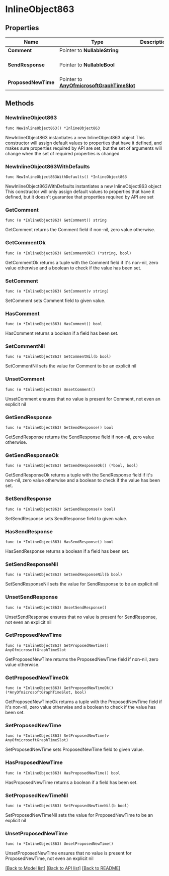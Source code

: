 # InlineObject863

## Properties

Name | Type | Description | Notes
------------ | ------------- | ------------- | -------------
**Comment** | Pointer to **NullableString** |  | [optional] 
**SendResponse** | Pointer to **NullableBool** |  | [optional] [default to false]
**ProposedNewTime** | Pointer to [**AnyOfmicrosoftGraphTimeSlot**](anyOf&lt;microsoft.graph.timeSlot&gt;.md) |  | [optional] 

## Methods

### NewInlineObject863

`func NewInlineObject863() *InlineObject863`

NewInlineObject863 instantiates a new InlineObject863 object
This constructor will assign default values to properties that have it defined,
and makes sure properties required by API are set, but the set of arguments
will change when the set of required properties is changed

### NewInlineObject863WithDefaults

`func NewInlineObject863WithDefaults() *InlineObject863`

NewInlineObject863WithDefaults instantiates a new InlineObject863 object
This constructor will only assign default values to properties that have it defined,
but it doesn't guarantee that properties required by API are set

### GetComment

`func (o *InlineObject863) GetComment() string`

GetComment returns the Comment field if non-nil, zero value otherwise.

### GetCommentOk

`func (o *InlineObject863) GetCommentOk() (*string, bool)`

GetCommentOk returns a tuple with the Comment field if it's non-nil, zero value otherwise
and a boolean to check if the value has been set.

### SetComment

`func (o *InlineObject863) SetComment(v string)`

SetComment sets Comment field to given value.

### HasComment

`func (o *InlineObject863) HasComment() bool`

HasComment returns a boolean if a field has been set.

### SetCommentNil

`func (o *InlineObject863) SetCommentNil(b bool)`

 SetCommentNil sets the value for Comment to be an explicit nil

### UnsetComment
`func (o *InlineObject863) UnsetComment()`

UnsetComment ensures that no value is present for Comment, not even an explicit nil
### GetSendResponse

`func (o *InlineObject863) GetSendResponse() bool`

GetSendResponse returns the SendResponse field if non-nil, zero value otherwise.

### GetSendResponseOk

`func (o *InlineObject863) GetSendResponseOk() (*bool, bool)`

GetSendResponseOk returns a tuple with the SendResponse field if it's non-nil, zero value otherwise
and a boolean to check if the value has been set.

### SetSendResponse

`func (o *InlineObject863) SetSendResponse(v bool)`

SetSendResponse sets SendResponse field to given value.

### HasSendResponse

`func (o *InlineObject863) HasSendResponse() bool`

HasSendResponse returns a boolean if a field has been set.

### SetSendResponseNil

`func (o *InlineObject863) SetSendResponseNil(b bool)`

 SetSendResponseNil sets the value for SendResponse to be an explicit nil

### UnsetSendResponse
`func (o *InlineObject863) UnsetSendResponse()`

UnsetSendResponse ensures that no value is present for SendResponse, not even an explicit nil
### GetProposedNewTime

`func (o *InlineObject863) GetProposedNewTime() AnyOfmicrosoftGraphTimeSlot`

GetProposedNewTime returns the ProposedNewTime field if non-nil, zero value otherwise.

### GetProposedNewTimeOk

`func (o *InlineObject863) GetProposedNewTimeOk() (*AnyOfmicrosoftGraphTimeSlot, bool)`

GetProposedNewTimeOk returns a tuple with the ProposedNewTime field if it's non-nil, zero value otherwise
and a boolean to check if the value has been set.

### SetProposedNewTime

`func (o *InlineObject863) SetProposedNewTime(v AnyOfmicrosoftGraphTimeSlot)`

SetProposedNewTime sets ProposedNewTime field to given value.

### HasProposedNewTime

`func (o *InlineObject863) HasProposedNewTime() bool`

HasProposedNewTime returns a boolean if a field has been set.

### SetProposedNewTimeNil

`func (o *InlineObject863) SetProposedNewTimeNil(b bool)`

 SetProposedNewTimeNil sets the value for ProposedNewTime to be an explicit nil

### UnsetProposedNewTime
`func (o *InlineObject863) UnsetProposedNewTime()`

UnsetProposedNewTime ensures that no value is present for ProposedNewTime, not even an explicit nil

[[Back to Model list]](../README.md#documentation-for-models) [[Back to API list]](../README.md#documentation-for-api-endpoints) [[Back to README]](../README.md)


